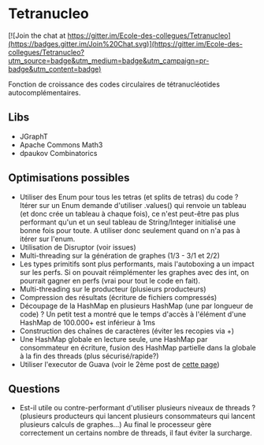 # Tetranucleo

[![Join the chat at https://gitter.im/Ecole-des-collegues/Tetranucleo](https://badges.gitter.im/Join%20Chat.svg)](https://gitter.im/Ecole-des-collegues/Tetranucleo?utm_source=badge&utm_medium=badge&utm_campaign=pr-badge&utm_content=badge)

Fonction de croissance des codes circulaires de tétranucléotides autocomplémentaires.

## Libs

* JGraphT
* Apache Commons Math3
* dpaukov Combinatorics

## Optimisations possibles

- Utiliser des Enum pour tous les tetras (et splits de tetras) du code ? Itérer sur un Enum demande d'utiliser .values()
  qui renvoie un tableau (et donc crée un tableau à chaque fois), ce n'est peut-être pas plus performant qu'un et un
  seul tableau de String/Integer initialisé une bonne fois pour toute. A utiliser donc seulement quand on n'a pas à
  itérer sur l'enum.
- Utilisation de Disruptor (voir issues)
- Multi-threading sur la génération de graphes (1/3 - 3/1 et 2/2)
- Les types primitifs sont plus performants, mais l'autoboxing a un impact sur les perfs.
  Si on pouvait réimplémenter les graphes avec des int, on pourrait gagner en perfs (vrai pour tout le code en fait).
- Multi-threading sur le producteur (plusieurs producteurs)
- Compression des résultats (écriture de fichiers compressés)
- Découpage de la HashMap en plusieurs HashMap (une par longueur de code) ?
  Un petit test a montré que le temps d'accès à l'élément d'une HashMap de 100.000+ est inférieur à 1ms
- Construction des chaînes de caractères (éviter les recopies via +)
- Une HashMap globale en lecture seule, une HashMap par consommateur en écriture,
  fusion des HashMap partielle dans la globale à la fin des threads (plus sécurisé/rapide?)
- Utiliser l'executor de Guava (voir le 2ème post de [cette page](https://stackoverflow.com/questions/2247734/executorservice-standard-way-to-avoid-to-task-queue-getting-too-full))

## Questions

- Est-il utile ou contre-performant d'utiliser plusieurs niveaux de threads ?
  (plusieurs producteurs qui lancent plusieurs consommateurs qui lancent plusieurs calculs de graphes...)
  Au final le processeur gère correctement un certains nombre de threads, il faut éviter la surcharge.
